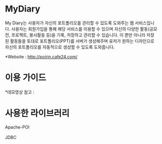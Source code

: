 # MyDiary

My Diary는 사용자가 자신의 포트폴리오를 관리할 수 있도록 도와주는 웹 서비스입니다. 사용자는 회원가입을 통해 해당 서비스를 이용할 수 있으며 자신의 다양한 활동(공모전, 프로젝트, 봉사활동 등)을 기록, 저장하고 관리할 수 있습니다. 이 뿐만 아니라 저장된 활동들을 토대로 포트폴리오(PPT)를 서버가 생성해주며 유저가 원하는 디자인으로 자신의 포트폴리오를 자동적으로 생성할 수 있도록 도와줍니다.

*Website : http://poirin.cafe24.com/


# 이용 가이드

*데모영상 참고 : 

# 사용한 라이브러리

Apache-POI<br><br>JDBC
